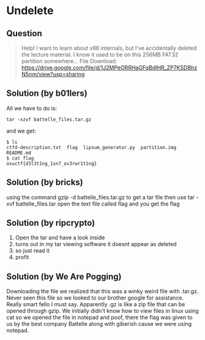 # Undelete

## Question

> Help! I want to learn about x86 internals, but I've accidentally deleted the lecture material. I know it used to be on this 256MB FAT32 partition somewhere...
> File Download: https://drive.google.com/file/d/1J2MPeORRHaGFqBdIHR_ZP7KSDBhzN5nm/view?usp=sharing

## Solution (by b01lers)
All we have to do is:
```
tar -xzvf battelle_files.tar.gz
```
and we get:
```
$ ls
ctfd-description.txt  flag  lipsum_generator.py  partition.img  README.md
$ cat flag
osuctf{d3l3t1ng_1sn7_ov3rwr1t1ng}
```

## Solution (by bricks)
using the command gzip -d battelle_files.tar.gz to get a tar file then use tar -xvf battelle_files.tar open the text file called flag and you get the flag

## Solution (by ripcrypto)
1. Open the tar and have a look inside
2. turns out in my tar viewing software it doesnt appear as deleted
3. so just read it
4. profit

## Solution (by We Are Pogging)
Downloading the file we realized that this was a winky weird file with .tar.gz. Never seen this file so we looked to our brother google for assistance. Really smart fello I must say. Apparently .gz is like a zip file that can be opened through gzip. We initially didn't know how to view files in linux using cat so we opened the file in notepad and poof, there the flag was given to us by the best company Battelle along with giberish cause we were using notepad.
